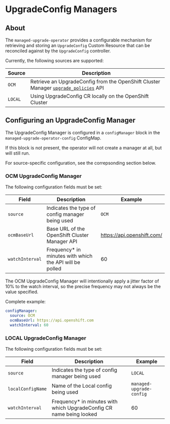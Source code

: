 # UpgradeConfig Managers

## About

The `managed-upgrade-operator` provides a configurable mechanism for retrieving and storing an `UpgradeConfig` 
Custom Resource that can be reconciled against by the `UpgradeConfig` controller.

Currently, the following sources are supported:

| Source | Description |
| --- | --- |
| `OCM` | Retrieve an UpgradeConfig from the OpenShift Cluster Manager [`upgrade_policies`](https://api.openshift.com/#/default/get_api_clusters_mgmt_v1_clusters__cluster_id__upgrade_policies) API |
| `LOCAL` | Using UpgradeConfig CR locally on the OpenShift Cluster|

## Configuring an UpgradeConfig Manager

The UpgradeConfig Manager is configured in a `configManager` block in the `managed-upgrade-operator-config` ConfigMap.

If this block is not present, the operator will not create a manager at all, but will still run.

For source-specific configuration, see the correpsonding section below.

### OCM UpgradeConfig Manager

The following configuration fields must be set:

| Field | Description | Example |
| --- | --- | --- |
| `source` | Indicates the type of config manager being used | `OCM` |
| `ocmBaseUrl` | Base URL of the OpenShift Cluster Manager API | https://api.openshift.com/ |
| `watchInterval` | Frequency* in minutes with which the API will be polled | 60 |

The OCM UpgradeConfig Manager will intentionally apply a jitter factor of 10% to the watch interval, so the precise frequency may not always be the value specified.

Complete example:
```yaml
configManager:
  source: OCM
  ocmBaseUrl: https://api.openshift.com
  watchInterval: 60
```

### LOCAL UpgradeConfig Manager

The following configuration fields must be set:

| Field | Description | Example |
| --- | --- | --- |
| `source` | Indicates the type of config manager being used | `LOCAL` |
| `localConfigName` | Name of the Local config being used | `managed-upgrade-config` |
| `watchInterval` | Frequency* in minutes with which UpgradeConfig CR name being looked | 60 |